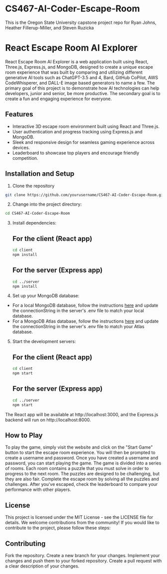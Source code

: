 # CS467-AI-Coder-Escape-Room
This is the Oregon State University capstone project repo for Ryan Johns, Heather Fillerup-Miller, and Steven Ruzicka

# React Escape Room AI Explorer

React Escape Room AI Explorer is a web application built using React, Three.js, Express.js, and MongoDB, designed to create a unique escape room experience that was built by comparing and utilizing different generative AI tools such as ChatGPT-3.5 and 4, Bard, GitHub CoPilot, AWS CodeWhisperer, and DALL-E image based generators to name a few. The primary goal of this project is to demonstrate how AI technologies can help developers, junior and senior, be more productive. The secondary goal is to create a fun and engaging experience for everyone.

## Features

- Interactive 3D escape room environment built using React and Three.js.
- User authentication and progress tracking using Express.js and MongoDB.
- Sleek and responsive design for seamless gaming experience across devices.
- Leaderboard to showcase top players and encourage friendly competition.

## Installation and Setup
1. Clone the repository

```bash
git clone https://github.com/yourusername/CS467-AI-Coder-Escape-Room.git
```

2. Change into the project directory:

```bash
cd CS467-AI-Coder-Escape-Room
```

3. Install dependencies:
    ## For the client (React app)
    ```bash
    cd client
    npm install
    ```

    ## For the server (Express app)
    ```bash
    cd ../server
    npm install
    ```

4. Set up your MongoDB database:

* For a local MongoDB database, follow the instructions [here](https://docs.mongodb.com/manual/installation/) and update the connectionString in the server's .env file to match your local database.
* For a MongoDB Atlas database, follow the instructions [here](https://docs.atlas.mongodb.com/getting-started/) and update the connectionString in the server's .env file to match your Atlas database.

5. Start the development servers:
    ## For the client (React app)
    ```bash
    cd client
    npm start
    ```

    ## For the server (Express app)
    ```bash
    cd ../server
    npm start
    ```

The React app will be available at http://localhost:3000, and the Express.js backend will run on http://localhost:8000.

## How to Play
To play the game, simply visit the website and click on the "Start Game" button to start the escape room experience. You will then be prompted to create a username and password. Once you have created a username and password, you can start playing the game. The game is divided into a series of rooms. Each room contains a puzzle that you must solve in order to progress to the next room. The puzzles are designed to be challenging, but they are also fair. Complete the escape room by solving all the puzzles and challenges. After you've escaped, check the leaderboard to compare your performance with other players.

## License
This project is licensed under the MIT License - see the LICENSE file for details.
We welcome contributions from the community! If you would like to contribute to the project, please follow these steps:

## Contributing
Fork the repository.
Create a new branch for your changes.
Implement your changes and push them to your forked repository.
Create a pull request with a clear description of your changes.




